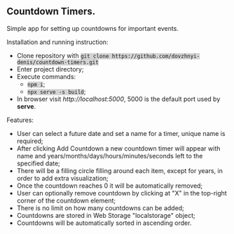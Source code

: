 <h2>Countdown Timers.</h2>
<p>Simple app for setting up countdowns for important events.</p>

Installation and running instruction:
<ul>
  <li>Clone repository with <code style="background:lightgrey">git clone https://github.com/dovzhnyi-denis/countdown-timers.git</code></li>
  <li>Enter project directory;</li>
  <li>Execute commands:
  <ul>  
    <li><code style="background:lightgrey">npm i</code>;</li>
    <li><code style="background:lightgrey">npx serve -s build</code>;</li>
  </ul>
  <li>In browser visit <i>http://localhost:5000</i>, 5000 is the default port used by <b>serve</b>.</li>
</ul>

Features:
<ul>
  <li>User can select a future date and set a name for a timer, unique name is required;</li>
  <li>After clicking Add Countdown a new countdown timer will appear with name and years/months/days/hours/minutes/seconds left to the specified date;</li>
  <li>There will be a filling circle filling around each item, except for years, in order to add extra visualization;</li>
  <li>Once the countdown reaches 0 it will be automatically removed;</li>
  <li>User can optionally remove countdown by clicking at "X" in the top-right corner of the countdown element;</li>
  <li>There is no limit on how many countdowns can be added;</li>
  <li>Countdowns are stored in Web Storage "localstorage" object;</li>
  <li>Countdowns will be automatically sorted in ascending order.</li>
</ul>
